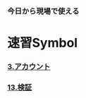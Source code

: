 
### 今日から現場で使える
# 速習Symbol

### [3.アカウント](https://github.com/xembook/quick_learning_symbol/blob/main/03_account.md)
### [13.検証](https://github.com/xembook/quick_learning_symbol/blob/main/13_verify.md)
